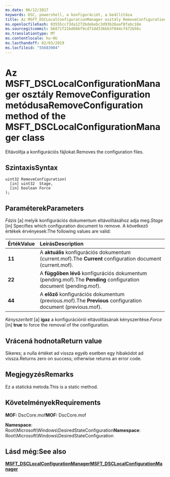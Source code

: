 ```yaml
---
ms.date: 06/12/2017
keywords: DSC, powershell, a konfigurációt, a beállítása
title: Az MSFT_DSCLocalConfigurationManager osztály RemoveConfiguration metódusa
ms.openlocfilehash: 03555cc73da1272bdebebc3d93b26aaf8fabc18e
ms.sourcegitcommit: b6871f21bd666f9cd71dd336bb3f844cf472b56c
ms.translationtype: MT
ms.contentlocale: hu-HU
ms.lasthandoff: 02/03/2019
ms.locfileid: "55683904"
---
```

# <a name="removeconfiguration-method-of-the-msftdsclocalconfigurationmanager-class"></a><span data-ttu-id="6b6e6-103">Az MSFT_DSCLocalConfigurationManager osztály RemoveConfiguration metódusa</span><span class="sxs-lookup"><span data-stu-id="6b6e6-103">RemoveConfiguration method of the MSFT_DSCLocalConfigurationManager class</span></span>

<span data-ttu-id="6b6e6-104">Eltávolítja a konfigurációs fájlokat.</span><span class="sxs-lookup"><span data-stu-id="6b6e6-104">Removes the configuration files.</span></span>

## <a name="syntax"></a><span data-ttu-id="6b6e6-105">Szintaxis</span><span class="sxs-lookup"><span data-stu-id="6b6e6-105">Syntax</span></span>

```mof
uint32 RemoveConfiguration(
  [in] uint32  Stage,
  [in] boolean Force
);
```

## <a name="parameters"></a><span data-ttu-id="6b6e6-106">Paraméterek</span><span class="sxs-lookup"><span data-stu-id="6b6e6-106">Parameters</span></span>

<span data-ttu-id="6b6e6-107">*Fázis* \[a\] melyik konfigurációs dokumentum eltávolításához adja meg.</span><span class="sxs-lookup"><span data-stu-id="6b6e6-107">*Stage* \[in\] Specifies which configuration document to remove.</span></span> <span data-ttu-id="6b6e6-108">A következő értékek érvényesek:</span><span class="sxs-lookup"><span data-stu-id="6b6e6-108">The following values are valid:</span></span>

|<span data-ttu-id="6b6e6-109">Érték</span><span class="sxs-lookup"><span data-stu-id="6b6e6-109">Value</span></span> |<span data-ttu-id="6b6e6-110">Leírás</span><span class="sxs-lookup"><span data-stu-id="6b6e6-110">Description</span></span> |
|:--- |:---|
|<span data-ttu-id="6b6e6-111">**1**</span><span class="sxs-lookup"><span data-stu-id="6b6e6-111">**1**</span></span> | <span data-ttu-id="6b6e6-112">A **aktuális** konfigurációs dokumentum (current.mof).</span><span class="sxs-lookup"><span data-stu-id="6b6e6-112">The **Current** configuration document (current.mof).</span></span> |
|<span data-ttu-id="6b6e6-113">**2**</span><span class="sxs-lookup"><span data-stu-id="6b6e6-113">**2**</span></span> | <span data-ttu-id="6b6e6-114">A **függőben lévő** konfigurációs dokumentum (pending.mof).</span><span class="sxs-lookup"><span data-stu-id="6b6e6-114">The **Pending** configuration document (pending.mof).</span></span>  |
|<span data-ttu-id="6b6e6-115">**4**</span><span class="sxs-lookup"><span data-stu-id="6b6e6-115">**4**</span></span> | <span data-ttu-id="6b6e6-116">A **előző** konfigurációs dokumentum (previous.mof).</span><span class="sxs-lookup"><span data-stu-id="6b6e6-116">The **Previous** configuration document (previous.mof).</span></span> |

<span data-ttu-id="6b6e6-117">*Kényszerített* \[a\] **igaz** a konfigurációról eltávolításának kényszerítése.</span><span class="sxs-lookup"><span data-stu-id="6b6e6-117">*Force* \[in\] **true** to force the removal of the configuration.</span></span>

## <a name="return-value"></a><span data-ttu-id="6b6e6-118">Vrácená hodnota</span><span class="sxs-lookup"><span data-stu-id="6b6e6-118">Return value</span></span>

<span data-ttu-id="6b6e6-119">Sikeres; a nulla értéket ad vissza egyéb esetben egy hibakódot ad vissza.</span><span class="sxs-lookup"><span data-stu-id="6b6e6-119">Returns zero on success; otherwise returns an error code.</span></span>

## <a name="remarks"></a><span data-ttu-id="6b6e6-120">Megjegyzés</span><span class="sxs-lookup"><span data-stu-id="6b6e6-120">Remarks</span></span>

<span data-ttu-id="6b6e6-121">Ez a statická metoda.</span><span class="sxs-lookup"><span data-stu-id="6b6e6-121">This is a static method.</span></span>

## <a name="requirements"></a><span data-ttu-id="6b6e6-122">Követelmények</span><span class="sxs-lookup"><span data-stu-id="6b6e6-122">Requirements</span></span>

<span data-ttu-id="6b6e6-123">**MOF:** DscCore.mof</span><span class="sxs-lookup"><span data-stu-id="6b6e6-123">**MOF:** DscCore.mof</span></span>

<span data-ttu-id="6b6e6-124">**Namespace**: Root\Microsoft\Windows\DesiredStateConfiguration</span><span class="sxs-lookup"><span data-stu-id="6b6e6-124">**Namespace**: Root\Microsoft\Windows\DesiredStateConfiguration</span></span>

## <a name="see-also"></a><span data-ttu-id="6b6e6-125">Lásd még:</span><span class="sxs-lookup"><span data-stu-id="6b6e6-125">See also</span></span>

[<span data-ttu-id="6b6e6-126">**MSFT_DSCLocalConfigurationManager**</span><span class="sxs-lookup"><span data-stu-id="6b6e6-126">**MSFT_DSCLocalConfigurationManager**</span></span>](msft-dsclocalconfigurationmanager.md)